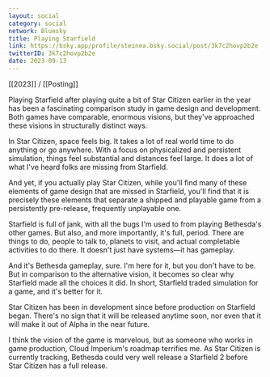 ```yaml
---
layout: social
category: social
network: Bluesky
title: Playing Starfield
link: https://bsky.app/profile/steinea.bsky.social/post/3k7c2hovp2b2e
twitterID: 3k7c2hovp2b2e
date: 2023-09-13
---
```


[[2023]] / [[Posting]]

Playing Starfield after playing quite a bit of Star Citizen earlier in the year has been a fascinating comparison study in game design and development. Both games have comparable, enormous visions, but they've approached these visions in structurally distinct ways.

In Star Citizen, space feels big. It takes a lot of real world time to do anything or go anywhere. With a focus on physicalized and persistent simulation, things feel substantial and distances feel large. It does a lot of what I've heard folks are missing from Starfield.

And yet, if you actually play Star Citizen, while you'll find many of these elements of game design that are missed in Starfield, you'll find that it is precisely these elements that separate a shipped and playable game from a persistently pre-release, frequently unplayable one.

Starfield is full of jank, with all the bugs I'm used to from playing Bethesda's other games. But also, and more importantly, it's full, period. There are things to do, people to talk to, planets to visit, and actual completable activities to do there. It doesn't just have systems—it has gameplay.

And it's Bethesda gameplay, sure. I'm here for it, but you don't have to be. But in comparison to the alternative vision, it becomes so clear why Starfield made all the choices it did. In short, Starfield traded simulation for a game, and it's better for it.

Star Citizen has been in development since before production on Starfield began. There's no sign that it will be released anytime soon, nor even that it will make it out of Alpha in the near future.

I think the vision of the game is marvelous, but as someone who works in game production, Cloud Imperium's roadmap terrifies me. As Star Citizen is currently tracking, Bethesda could very well release a Starfield 2 before Star Citizen has a full release.
